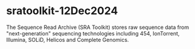 # sratoolkit-12Dec2024
The Sequence Read Archive (SRA Toolkit) stores raw sequence data from "next-generation" sequencing technologies including 454, IonTorrent, Illumina, SOLiD, Helicos and Complete Genomics.
